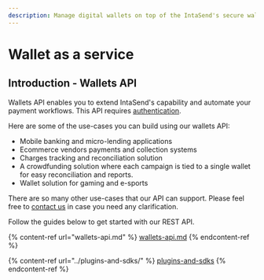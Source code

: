 ```yaml
---
description: Manage digital wallets on top of the IntaSend's secure wallets infrastructure.
---
```


# Wallet as a service

## Introduction - Wallets API

Wallets API enables you to extend IntaSend's capability and automate your payment workflows. This API requires [authentication](../send-payments/api-authentication.md).

Here are some of the use-cases you can build using our wallets API:

* Mobile banking and micro-lending applications
* Ecommerce vendors payments and collection systems
* Charges tracking and reconciliation solution
* A crowdfunding solution where each campaign is tied to a single wallet for easy reconciliation and reports.
* Wallet solution for gaming and e-sports

There are so many other use-cases that our API can support. Please feel free to [contact us](../api-support.md) in case you need any clarification.

Follow the guides below to get started with our REST API.

{% content-ref url="wallets-api.md" %}
[wallets-api.md](wallets-api.md)
{% endcontent-ref %}

{% content-ref url="../plugins-and-sdks/" %}
[plugins-and-sdks](../plugins-and-sdks/)
{% endcontent-ref %}

